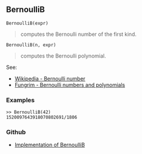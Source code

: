 ## BernoulliB

```
BernoulliB(expr)
```

> computes the Bernoulli number of the first kind.

```
BernoulliB(n, expr)
```

> computes the Bernoulli polynomial.

See:  
* [Wikipedia - Bernoulli number](http://en.wikipedia.org/wiki/Bernoulli_number)
* [Fungrim - Bernoulli numbers and polynomials](http://fungrim.org/topic/Bernoulli_numbers_and_polynomials/)



### Examples

```
>> BernoulliB(42) 
1520097643918070802691/1806
```

### Github

* [Implementation of BernoulliB](https://github.com/axkr/symja_android_library/blob/master/symja_android_library/matheclipse-core/src/main/java/org/matheclipse/core/builtin/NumberTheory.java#L260) 
